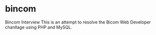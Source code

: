 # bincom
Bincom Interview
This is an attempt to resolve the Bicom Web Developer chanllage using PHP and MySQL.
